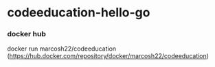 # codeeducation-hello-go

### docker hub

docker run  marcosh22/codeeducation
(https://hub.docker.com/repository/docker/marcosh22/codeeducation)
